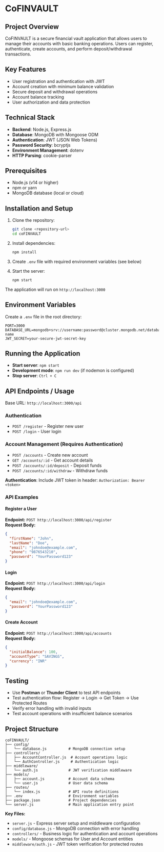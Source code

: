 # CoFINVAULT

## Project Overview
CoFINVAULT is a secure financial vault application that allows users to manage their accounts with basic banking operations. Users can register, authenticate, create accounts, and perform deposit/withdrawal transactions.

## Key Features
- User registration and authentication with JWT
- Account creation with minimum balance validation
- Secure deposit and withdrawal operations
- Account balance tracking
- User authorization and data protection

## Technical Stack
- **Backend**: Node.js, Express.js
- **Database**: MongoDB with Mongoose ODM
- **Authentication**: JWT (JSON Web Tokens)
- **Password Security**: bcryptjs
- **Environment Management**: dotenv
- **HTTP Parsing**: cookie-parser

## Prerequisites
- Node.js (v14 or higher)
- npm or yarn
- MongoDB database (local or cloud)

## Installation and Setup
1. Clone the repository:
   ```bash
   git clone <repository-url>
   cd coFINVAULT
   ```

2. Install dependencies:
   ```bash
   npm install
   ```

3. Create `.env` file with required environment variables (see below)

4. Start the server:
   ```bash
   npm start
   ```

The application will run on `http://localhost:3000`

## Environment Variables
Create a `.env` file in the root directory:

```env
PORT=3000
DATABASE_URL=mongodb+srv://username:password@cluster.mongodb.net/database-name
JWT_SECRET=your-secure-jwt-secret-key
```

## Running the Application
- **Start server**: `npm start`
- **Development mode**: `npm run dev` (if nodemon is configured)
- **Stop server**: `Ctrl + C`

## API Endpoints / Usage

Base URL: `http://localhost:3000/api`

### Authentication
- `POST /register` - Register new user
- `POST /login` - User login

### Account Management (Requires Authentication)
- `POST /accounts` - Create new account
- `GET /accounts/:id` - Get account details
- `POST /accounts/:id/deposit` - Deposit funds
- `POST /accounts/:id/withdraw` - Withdraw funds

**Authentication**: Include JWT token in header: `Authorization: Bearer <token>`

### API Examples

#### Register a User
**Endpoint:** `POST http://localhost:3000/api/register`  
**Request Body:**
```json
{
  "firstName": "John",
  "lastName": "Doe",
  "email": "johndoe@example.com",
  "phone": "9876543210",
  "password": "YourPassword123"
}
```

#### Login
**Endpoint:** `POST http://localhost:3000/api/login`  
**Request Body:**
```json
{
  "email": "johndoe@example.com",
  "password": "YourPassword123"
}
```

#### Create Account
**Endpoint:** `POST http://localhost:3000/api/accounts`  
**Request Body:**
```json
{
  "initialBalance": 100,
  "accountType": "SAVINGS",
  "currency": "INR"
}
```

## Testing
- Use **Postman** or **Thunder Client** to test API endpoints
- Test authentication flow: Register → Login → Get Token → Use Protected Routes
- Verify error handling with invalid inputs
- Test account operations with insufficient balance scenarios

## Project Structure
```
coFINVAULT/
├── config/
│   └── database.js          # MongoDB connection setup
├── controllers/
│   ├── AccountController.js  # Account operations logic
│   └── AuthController.js     # Authentication logic
├── middleware/
│   └── auth.js              # JWT verification middleware
├── models/
│   ├── account.js           # Account data schema
│   └── user.js              # User data schema
├── routes/
│   └── index.js             # API route definitions
├── .env                     # Environment variables
├── package.json             # Project dependencies
└── server.js                # Main application entry point
```

**Key Files:**
- `server.js` - Express server setup and middleware configuration
- `config/database.js` - MongoDB connection with error handling
- `controllers/` - Business logic for authentication and account operations
- `models/` - Mongoose schemas for User and Account entities
- `middleware/auth.js` - JWT token verification for protected routes
